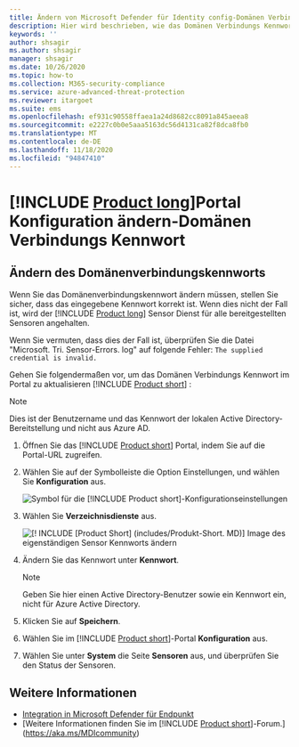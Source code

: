 ```yaml
---
title: Ändern von Microsoft Defender für Identity config-Domänen Verbindungs Kennwort
description: Hier wird beschrieben, wie das Domänen Verbindungs Kennwort im eigenständigen Microsoft Defender für Identity-Sensor geändert wird.
keywords: ''
author: shsagir
ms.author: shsagir
manager: shsagir
ms.date: 10/26/2020
ms.topic: how-to
ms.collection: M365-security-compliance
ms.service: azure-advanced-threat-protection
ms.reviewer: itargoet
ms.suite: ems
ms.openlocfilehash: ef931c90558ffaea1a24d8682cc8091a845aeea8
ms.sourcegitcommit: e2227c0b0e5aaa5163dc56d4131ca82f8dca8fb0
ms.translationtype: MT
ms.contentlocale: de-DE
ms.lasthandoff: 11/18/2020
ms.locfileid: "94847410"
---
```

# <a name="change-product-long-portal-configuration---domain-connectivity-password"></a>[!INCLUDE [Product long](includes/product-long.md)]Portal Konfiguration ändern-Domänen Verbindungs Kennwort

## <a name="change-the-domain-connectivity-password"></a>Ändern des Domänenverbindungskennworts

Wenn Sie das Domänenverbindungskennwort ändern müssen, stellen Sie sicher, dass das eingegebene Kennwort korrekt ist. Wenn dies nicht der Fall ist, wird der [!INCLUDE [Product long](includes/product-long.md)] Sensor Dienst für alle bereitgestellten Sensoren angehalten.

Wenn Sie vermuten, dass dies der Fall ist, überprüfen Sie die Datei "Microsoft. Tri. Sensor-Errors. log" auf folgende Fehler: `The supplied credential is invalid.`

Gehen Sie folgendermaßen vor, um das Domänen Verbindungs Kennwort im Portal zu aktualisieren [!INCLUDE [Product short](includes/product-short.md)] :

> [!NOTE]
> Dies ist der Benutzername und das Kennwort der lokalen Active Directory-Bereitstellung und nicht aus Azure AD.

1. Öffnen Sie das [!INCLUDE [Product short](includes/product-short.md)] Portal, indem Sie auf die Portal-URL zugreifen.

1. Wählen Sie auf der Symbolleiste die Option Einstellungen, und wählen Sie **Konfiguration** aus.

    ![Symbol für die [!INCLUDE [Product short](includes/product-short.md)]-Konfigurationseinstellungen](media/config-menu.png)

1. Wählen Sie **Verzeichnisdienste** aus.

    ![[! INCLUDE [Product Short] (includes/Produkt-Short. MD)] Image des eigenständigen Sensor Kennworts ändern](media/directory-services.png)

1. Ändern Sie das Kennwort unter **Kennwort**.

    > [!NOTE]
    > Geben Sie hier einen Active Directory-Benutzer sowie ein Kennwort ein, nicht für Azure Active Directory.

1. Klicken Sie auf **Speichern**.

1. Wählen Sie im [!INCLUDE [Product short](includes/product-short.md)]-Portal **Konfiguration** aus.
1. Wählen Sie unter **System** die Seite **Sensoren** aus, und überprüfen Sie den Status der Sensoren.

## <a name="see-also"></a>Weitere Informationen

- [Integration in Microsoft Defender für Endpunkt](integrate-mde.md)
- [Weitere Informationen finden Sie im [!INCLUDE [Product short](includes/product-short.md)]-Forum.](https://aka.ms/MDIcommunity)
